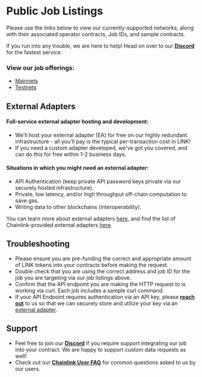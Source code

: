 # Public Job Listings

Please use the links below to view our currently-supported networks, along with their associated operator contracts, Job IDs, and sample contracts. 

If you run into any trouble, we are here to help! Head on over to our [**Discord**](https://discord.gg/AJ66pRz4) for the fastest service.

### View our job offerings:

* [Mainnets](/services/jobs/mainnets/Mainnets)
* [Testnets](/services/jobs/testnets/Testnets)

## External Adapters

#### Full-service external adapter hosting and development:

* We'll host your external adapter (EA) for free on our highly redundant infrastructure - all you'll pay is the typical per-transaction cost in LINK!
* If you need a custom adapter developed, we've got you covered, and can do this for free within 1-2 business days.

#### Situations in which you might need an external adapter:
* API Authentication (keep private API password keys private via our securely hosted infrastructure).
* Private, low latency, and/or high throughput off-chain computation to save gas.
* Writing data to other blockchains (interoperability).

You can learn more about external adapters [here](https://docs.chain.link/chainlink-nodes/external-adapters/external-adapters), and find the list of Chainlink-provided external adapters [here](https://github.com/smartcontractkit/external-adapters-js/tree/main/packages/sources).

## Troubleshooting
* Please ensure you are pre-funding the correct and appropriate amount of LINK tokens into your contracts before making the request. 
* Double check that you are using the correct address and job ID for the job you are targeting via our job listings above.
* Confirm that the API endpoint you are making the HTTP request to is working via curl.  Each job includes a sample curl command.
* If your API Endpoint requires authentication via an API key, please [**reach out**](https://linkwellnodes.io/Home.html#contact-us "Contact LinkWell Nodes") to us so that we can securely store and utilize your key via an [external adapter](https://github.com/smartcontractkit/external-adapters-js/tree/main/packages/sources).

## Support
* Feel free to join our [**Discord**](https://discord.gg/AJ66pRz4) if you require support integrating our job into your contract.  We are happy to support custom data requests as well!
* Check out our [**Chainlink User FAQ**](/faq/Chainlink-Users "FAQ - Chainlink Data Consumers") for common questions asked to us by our users.